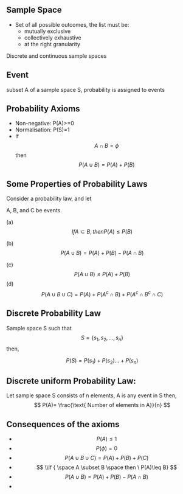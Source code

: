 
## Sample Space

- Set of all possible outcomes, the list must be:
	- mutually exclusive
	- collectively exhaustive
	- at the right granularity

Discrete and continuous sample spaces

## Event

subset A of a sample space S, probability is assigned to events

## Probability Axioms

- Non-negative: P(A)>=0
- Normalisation: P(S)=1
- If  $$
A \cap B=\phi
$$ then $$
P(A \cup B)=P(A)+P(B)
$$

## Some Properties of Probability Laws

Consider a probability law, and let

A, B, and C be events.

(a) $$If A ⊂ B, then P(A) ≤ P(B)$$

(b) $$P(A∪B) =P(A) +P(B)−P(A∩B)$$

(c) $$P(A∪B)≤P(A) +P(B)$$
(d) $$P(A∪B∪C) = P(A) +P(A^c∩B) +P(A^{c}∩B^{c}∩C)$$

## Discrete Probability Law

Sample space S such that
$$
S=\{s_{1}, s_{2}, \dots{}, s_{n}\}
$$
then, 

$$
P(S)=P(s_{1})+P(s_{2}) \dots{}+P(s_{n})
$$


## Discrete uniform Probability Law:

Let sample space S consists of n elements, A is any event in S
then,
$$
P(A)= \frac{\text{ Number of elements in A}}{n}
$$


## Consequences of the axioms

- $$
P(A)\leq 1
$$
- $$
P(\phi)=0
$$
- $$
P(A\cup B\cup C)=P(A)+P(B)+P(C)
$$
- $$
\\If { \space A \subset B \space then \ P(A)\leq B}
$$
- $$
P(A\cup B)=P(A)+P(B)-P(A\cap B)
$$
- 